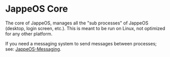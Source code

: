 # JappeOS Core
The core of JappeOS, manages all the "sub processes" of JappeOS (desktop, login screen, etc.).
This is meant to be run on Linux, not optimized for any other platform.

If you need a messaging system to send messages between processes; see: [JappeOS-Messaging](https://github.com/Jappe-OS/JappeOS-Messaging).
